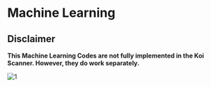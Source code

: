 # Machine Learning

## Disclaimer
**This Machine Learning Codes are not fully implemented in the Koi Scanner. However, they do work separately.** 

![1](https://user-images.githubusercontent.com/73679712/130197122-af0a10e9-a06e-4f9d-9a9c-2c21dfefbea6.JPG)
